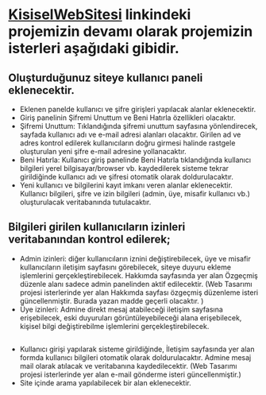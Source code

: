 # [KisiselWebSitesi](https://github.com/yemrecoskun/KisiselWebSitesi) linkindeki projemizin devamı olarak projemizin isterleri aşağıdaki gibidir.
## Oluşturduğunuz siteye kullanıcı paneli eklenecektir.
- Eklenen panelde kullanıcı ve şifre girişleri yapılacak alanlar
eklenecektir.
- Giriş panelinin Şifremi Unuttum ve Beni Hatırla özellikleri olacaktır.
- Şifremi Unuttum: Tıklandığında şifremi unuttum sayfasına
yönlendirecek, sayfada kullanıcı adı ve e-mail adresi alanları
olacaktır. Girilen ad ve adres kontrol edilerek kullanıcıların
doğru girmesi halinde rastgele oluşturulan yeni şifre e-mail
adresine yollanacaktır.
- Beni Hatırla: Kullanıcı giriş panelinde Beni Hatırla
tıklandığında kullanıcı bilgileri yerel bilgisayar/browser vb.
kaydedilerek sisteme tekrar girildiğinde kullanıcı adı ve şifresi
otomatik olarak doldurulacaktır.
- Yeni kullanıcı ve bilgilerini kayıt imkanı veren alanlar eklenecektir.
Kullanıcı bilgileri, şifre ve izin bilgileri (admin, üye, misafir
kullanıcı vb.) oluşturulacak veritabanında tutulacaktır.
## Bilgileri girilen kullanıcıların izinleri veritabanından kontrol edilerek;
- Admin izinleri: diğer kullanıcıların iznini değiştirebilecek, üye ve misafir kullanıcıların iletişim sayfasını görebilecek, siteye
duyuru ekleme işlemlerini gerçekleştirebilecek. Hakkımda sayfasında yer alan Özgeçmiş düzenle alanı sadece admin
panelinden aktif edilecektir. (Web Tasarımı projesi isterlerinde yer alan Hakkımda sayfası özgeçmiş düzenleme isteri güncellenmiştir. Burada yazan madde
geçerli olacaktır. )
- Üye izinleri: Admine direkt mesaj atabileceği iletişim
sayfasına erişebilecek, eski duyuruları görüntüleyebileceği
alana erişebilecek, kişisel bilgi değiştirebilme işlemlerini
gerçekleştirebilecek.
## 
- Kullanıcı girişi yapılarak sisteme girildiğinde, İletişim sayfasında yer alan
formda kullanıcı bilgileri otomatik olarak doldurulacaktır. Admine mesaj
mail olarak atılacak ve veritabanına kaydedilecektir. (Web Tasarımı
projesi isterlerinde yer alan e-mail gönderme isteri güncellenmiştir.)
- Site içinde arama yapılabilecek bir alan eklenecektir.

